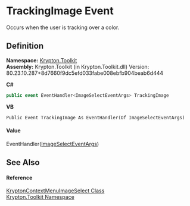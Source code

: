 # TrackingImage Event


Occurs when the user is tracking over a color.



## Definition
**Namespace:** <a href="79d2eac2-21f4-54ff-7552-b20c33c30600.md">Krypton.Toolkit</a>  
**Assembly:** Krypton.Toolkit (in Krypton.Toolkit.dll) Version: 80.23.10.287+8d7660f9dc5efd033fabe008ebfb904beab6d444

**C#**
``` C#
public event EventHandler<ImageSelectEventArgs> TrackingImage
```
**VB**
``` VB
Public Event TrackingImage As EventHandler(Of ImageSelectEventArgs)
```



#### Value
EventHandler(<a href="7c169691-9bbc-07cf-eb42-a99df5f4569c.md">ImageSelectEventArgs</a>)

## See Also


#### Reference
<a href="de8f6cb5-0864-b7f0-52fb-4d8deccd0d55.md">KryptonContextMenuImageSelect Class</a>  
<a href="79d2eac2-21f4-54ff-7552-b20c33c30600.md">Krypton.Toolkit Namespace</a>  
